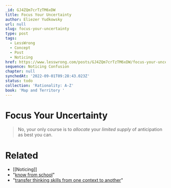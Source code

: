 ```yaml
---
_id: GJ4ZQm7crTzTM6xDW
title: Focus Your Uncertainty
author: Eliezer Yudkowsky
url: null
slug: focus-your-uncertainty
type: post
tags:
  - LessWrong
  - Concept
  - Post
  - Noticing
href: https://www.lesswrong.com/posts/GJ4ZQm7crTzTM6xDW/focus-your-uncertainty
sequence: Noticing Confusion
chapter: null
synchedAt: '2022-09-01T09:28:43.023Z'
status: todo
collection: 'Rationality: A-Z'
book: 'Map and Territory '
---
```


# Focus Your Uncertainty
> No, your only course is to _allocate_ your _limited supply_ of anticipation as best you can.

# Related

- [[Noticing]]
- "[know from school](http://lesswrong.com/lw/i2/two_more_things_to_unlearn_from_school/)"
- "[transfer thinking skills from one context to another](https://www.aft.org/sites/default/files/periodicals/Crit_Thinking.pdf)"